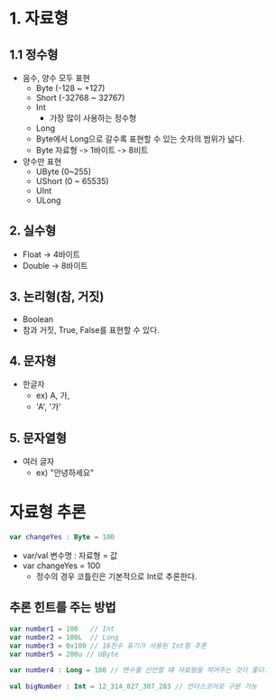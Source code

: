# 1. 자료형

## 1.1 정수형
- 음수, 양수 모두 표현  
  - Byte (-128 ~ +127)
  - Short (-32768 ~ 32767)
  - Int
    - 가장 많이 사용하는 정수형
  - Long
  - Byte에서 Long으로 갈수록 표현할 수 있는 숫자의 범위가 넓다.
  - Byte 자료형 -> 1바이트 -> 8비트
- 양수만 표현
  - UByte (0~255)
  - UShort (0 ~ 65535)
  - UInt
  - ULong

## 2. 실수형
- Float -> 4바이트
- Double -> 8바이트

## 3. 논리형(참, 거짓)
- Boolean
- 참과 거짓, True, False를 표현할 수 있다.

## 4. 문자형
- 한글자
  - ex) A, 가,
  - 'A', '가'

## 5. 문자열형
- 여러 글자
  - ex) "안녕하세요"

# 자료형 추론
``` kotlin
var changeYes : Byte = 100
```
- var/val 변수명 : 자료형 = 값
- var changeYes = 100
  - 정수의 경우 코틀린은 기본적으로 Int로 추론한다.

## 추론 힌트를 주는 방법
```kotlin
var number1 = 100   // Int
var number2 = 100L  // Long
var number3 = 0x100 // 16진수 표기가 사용된 Int형 추론
var number5 = 200u // UByte

var number4 : Long = 100 // 변수를 선언할 떄 자료형을 적어주는 것이 좋다.

val bigNumber : Int = 12_314_827_387_283 // 언더스코어로 구분 가능
```



